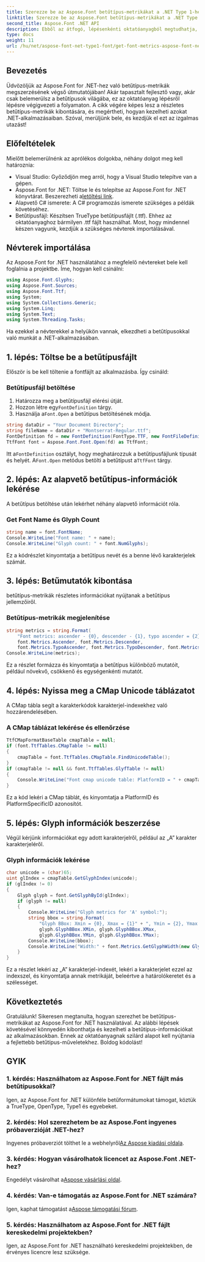 ```yaml
---
title: Szerezze be az Aspose.Font betűtípus-metrikákat a .NET Type 1-hez
linktitle: Szerezze be az Aspose.Font betűtípus-metrikákat a .NET Type 1-hez
second_title: Aspose.Font .NET API
description: Ebből az átfogó, lépésenkénti oktatóanyagból megtudhatja, hogyan szerezhet be betűtípus-metrikákat az Aspose.Font for .NET használatával. Bármilyen szintű fejlesztők számára tökéletes!
type: docs
weight: 11
url: /hu/net/aspose-font-net-type1-font/get-font-metrics-aspose-font-net-type1/
---
```

## Bevezetés
Üdvözöljük az Aspose.Font for .NET-hez való betűtípus-metrikák megszerzésének végső útmutatójában! Akár tapasztalt fejlesztő vagy, akár csak belemerülsz a betűtípusok világába, ez az oktatóanyag lépésről lépésre végigvezeti a folyamaton. A cikk végére képes lesz a részletes betűtípus-metrikák kibontására, és megértheti, hogyan kezelheti azokat .NET-alkalmazásaiban. Szóval, merüljünk bele, és kezdjük el ezt az izgalmas utazást!
## Előfeltételek
Mielőtt belemerülnénk az aprólékos dolgokba, néhány dolgot meg kell határoznia:
- Visual Studio: Győződjön meg arról, hogy a Visual Studio telepítve van a gépen.
-  Aspose.Font for .NET: Töltse le és telepítse az Aspose.Font for .NET könyvtárat. Beszerezheti a[letöltési link](https://releases.aspose.com/font/net/).
- Alapvető C# ismerete: A C# programozás ismerete szükséges a példák követéséhez.
- Betűtípusfájl: Készítsen TrueType betűtípusfájlt (.ttf). Ehhez az oktatóanyaghoz bármilyen .ttf fájlt használhat.
Most, hogy mindennel készen vagyunk, kezdjük a szükséges névterek importálásával.
## Névterek importálása
Az Aspose.Font for .NET használatához a megfelelő névtereket bele kell foglalnia a projektbe. Íme, hogyan kell csinálni:
```csharp
using Aspose.Font.Glyphs;
using Aspose.Font.Sources;
using Aspose.Font.Ttf;
using System;
using System.Collections.Generic;
using System.Linq;
using System.Text;
using System.Threading.Tasks;
```
Ha ezekkel a névterekkel a helyükön vannak, elkezdheti a betűtípusokkal való munkát a .NET-alkalmazásában.
## 1. lépés: Töltse be a betűtípusfájlt
Először is be kell töltenie a fontfájlt az alkalmazásba. Így csináld:
### Betűtípusfájl betöltése
1. Határozza meg a betűtípusfájl elérési útját. 
2.  Hozzon létre egy`FontDefinition` tárgy.
3.  Használja a`Font.Open` a betűtípus betöltésének módja.
```csharp
string dataDir = "Your Document Directory";
string fileName = dataDir + "Montserrat-Regular.ttf";
FontDefinition fd = new FontDefinition(FontType.TTF, new FontFileDefinition("ttf", new FileSystemStreamSource(fileName)));
TtfFont font = Aspose.Font.Font.Open(fd) as TtfFont;
```
 Itt a`FontDefinition` osztályt, hogy meghatározzuk a betűtípusfájlunk típusát és helyét. A`Font.Open` metódus betölti a betűtípust a`TtfFont` tárgy.
## 2. lépés: Az alapvető betűtípus-információk lekérése
A betűtípus betöltése után lekérhet néhány alapvető információt róla.
### Get Font Name és Glyph Count
```csharp
string name = font.FontName;
Console.WriteLine("Font name: " + name);
Console.WriteLine("Glyph count: " + font.NumGlyphs);
```
Ez a kódrészlet kinyomtatja a betűtípus nevét és a benne lévő karakterjelek számát.
## 3. lépés: Betűmutatók kibontása
betűtípus-metrikák részletes információkat nyújtanak a betűtípus jellemzőiről.
### Betűtípus-metrikák megjelenítése
```csharp
string metrics = string.Format(
    "Font metrics: ascender - {0}, descender - {1}, typo ascender = {2}, typo descender = {3}, UnitsPerEm = {4}",
    font.Metrics.Ascender, font.Metrics.Descender,
    font.Metrics.TypoAscender, font.Metrics.TypoDescender, font.Metrics.UnitsPerEM);
Console.WriteLine(metrics);
```
Ez a részlet formázza és kinyomtatja a betűtípus különböző mutatóit, például növekvő, csökkenő és egységenkénti mutatót.
## 4. lépés: Nyissa meg a CMap Unicode táblázatot
A CMap tábla segít a karakterkódok karakterjel-indexekhez való hozzárendelésében.
### A CMap táblázat lekérése és ellenőrzése
```csharp
TtfCMapFormatBaseTable cmapTable = null;
if (font.TtfTables.CMapTable != null)
{
    cmapTable = font.TtfTables.CMapTable.FindUnicodeTable();
}
if (cmapTable != null && font.TtfTables.GlyfTable != null)
{
    Console.WriteLine("Font cmap unicode table: PlatformID = " + cmapTable.PlatformId + ", PlatformSpecificID = " + cmapTable.PlatformSpecificId);
}
```
Ez a kód lekéri a CMap táblát, és kinyomtatja a PlatformID és PlatformSpecificID azonosítót.
## 5. lépés: Glyph információk beszerzése
Végül kérjünk információkat egy adott karakterjelről, például az „A” karakter karakterjeléről.
### Glyph információk lekérése
```csharp
char unicode = (char)65;
uint glIndex = cmapTable.GetGlyphIndex(unicode);
if (glIndex != 0)
{
    Glyph glyph = font.GetGlyphById(glIndex);
    if (glyph != null)
    {
        Console.WriteLine("Glyph metrics for 'A' symbol:");
        string bbox = string.Format(
            "Glyph BBox: Xmin = {0}, Xmax = {1}" + ", Ymin = {2}, Ymax = {3}",
            glyph.GlyphBBox.XMin, glyph.GlyphBBox.XMax,
            glyph.GlyphBBox.YMin, glyph.GlyphBBox.YMax);
        Console.WriteLine(bbox);
        Console.WriteLine("Width:" + font.Metrics.GetGlyphWidth(new GlyphUInt32Id(glIndex)));
    }
}
```
Ez a részlet lekéri az „A” karakterjel-indexét, lekéri a karakterjelet ezzel az indexszel, és kinyomtatja annak metrikáját, beleértve a határolókeretet és a szélességet.
## Következtetés
Gratulálunk! Sikeresen megtanulta, hogyan szerezhet be betűtípus-metrikákat az Aspose.Font for .NET használatával. Az alábbi lépések követésével könnyedén kibonthatja és kezelheti a betűtípus-információkat az alkalmazásokban. Ennek az oktatóanyagnak szilárd alapot kell nyújtania a fejlettebb betűtípus-műveletekhez. Boldog kódolást!
## GYIK
### 1. kérdés: Használhatom az Aspose.Font for .NET fájlt más betűtípusokkal?
Igen, az Aspose.Font for .NET különféle betűformátumokat támogat, köztük a TrueType, OpenType, Type1 és egyebeket.
### 2. kérdés: Hol szerezhetem be az Aspose.Font ingyenes próbaverzióját .NET-hez?
 Ingyenes próbaverziót tölthet le a webhelyről[Az Aspose kiadási oldala](https://releases.aspose.com/).
### 3. kérdés: Hogyan vásárolhatok licencet az Aspose.Font .NET-hez?
 Engedélyt vásárolhat a[Aspose vásárlási oldal](https://purchase.aspose.com/buy).
### 4. kérdés: Van-e támogatás az Aspose.Font for .NET számára?
 Igen, kaphat támogatást a[Aspose támogatási fórum](https://forum.aspose.com/c/font/41).
### 5. kérdés: Használhatom az Aspose.Font for .NET fájlt kereskedelmi projektekben?
Igen, az Aspose.Font for .NET használható kereskedelmi projektekben, de érvényes licencre lesz szüksége.